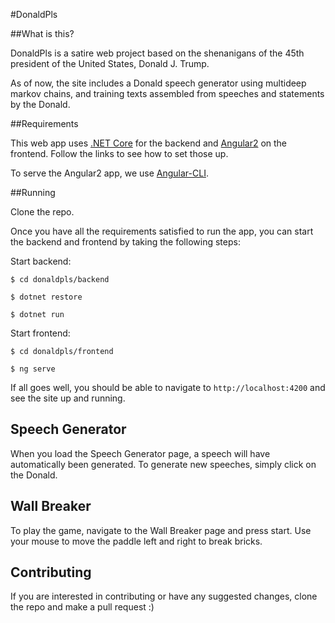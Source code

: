 #DonaldPls

##What is this?

DonaldPls is a satire web project based on the shenanigans of the 45th president of the United States, Donald J. Trump.

As of now, the site includes a Donald speech generator using multideep markov chains, and training texts assembled from speeches and statements by the Donald.

##Requirements

This web app uses [.NET Core](https://www.microsoft.com/net/core#macos) for the backend and [Angular2](https://angular.io/) on the frontend. Follow the links to see how to set those up.

To serve the Angular2 app, we use [Angular-CLI](https://github.com/angular/angular-cli).

##Running

Clone the repo. 

Once you have all the requirements satisfied to run the app, you can start the backend and frontend by taking the following steps:

Start backend: 

`$ cd donaldpls/backend`

`$ dotnet restore`

`$ dotnet run`

Start frontend:

`$ cd donaldpls/frontend`

`$ ng serve`

If all goes well, you should be able to navigate to `http://localhost:4200` and see the site up and running.

## Speech Generator

When you load the Speech Generator page, a speech will have automatically been generated. To generate new speeches, simply click on the Donald.

## Wall Breaker

To play the game, navigate to the Wall Breaker page and press start. Use your mouse to move the paddle left and right to break bricks.

## Contributing

If you are interested in contributing or have any suggested changes, clone the repo and make a pull request :)

